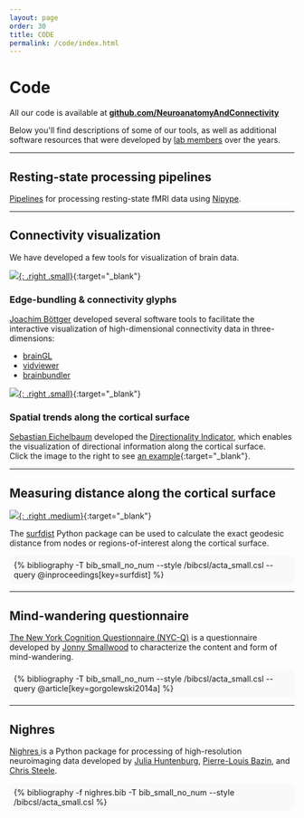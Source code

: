 ```yaml
---
layout: page
order: 30
title: CODE
permalink: /code/index.html
---
```


# Code
All our code is available at [**<i class="fa fa-github-alt"></i> github.com/NeuroanatomyAndConnectivity**][github]  

Below you'll find descriptions of some of our tools, as well as additional software resources that were developed by [lab members] over the years.

[github]:https://github.com/NeuroanatomyAndConnectivity
[lab members]:{{site.baseurl}}/people/index.html
<hr class="style5">

## Resting-state processing pipelines

[<i class="fa fa-github-alt"></i> Pipelines][pipelines] for processing resting-state fMRI data using [Nipype].

[pipelines]: https://github.com/NeuroanatomyAndConnectivity/pipelines
[Nipype]:https://nipype.readthedocs.io/en/latest/
<hr class="style5">

## Connectivity visualization
We have developed a few tools for visualization of brain data.

[![]({{site.baseurl}}/thumbnails/image1.jpg){: .right .small}]({{site.baseurl}}/images/image1.png){:target="\_blank"}
### Edge-bundling & connectivity glyphs
[Joachim Böttger][boettger] developed several software tools to facilitate the interactive visualization of high-dimensional connectivity data in three-dimensions:  
- [<i class="fa fa-external-link"></i> brainGL][brainGL]
- [<i class="fa fa-github-alt"></i> vidviewer][vidviewer]
- [<i class="fa fa-github-alt"></i> brainbundler][brainbundler]

[![]({{site.baseurl}}/thumbnails/zones_01.jpg){: .right .small}]({{site.baseurl}}/images/zones_01.png){:target="\_blank"}  
### Spatial trends along the cortical surface

[Sebastian Eichelbaum] developed the [<i class="fa fa-github-alt"></i> Directionality Indicator][di], which enables the visualization of directional information along the cortical surface.  
Click the image to the right to see [an example]({{site.baseurl}}/images/zones_01.png){:target="\_blank"}.  

[boettger]: https://joachim.visualistics.de
[braingl]: https://code.google.com/p/braingl/
[vidviewer]: https://github.com/NeuroanatomyAndConnectivity/vidview
[brainbundler]: https://github.com/NeuroanatomyAndConnectivity/brainbundler
[Sebastian Eichelbaum]:https://nemtics.com/ 
[di]:https://github.com/NeuroanatomyAndConnectivity/DirectionalityIndicator
<hr class="style5">

## Measuring distance along the cortical surface<a name="surfdist"></a>
[![]({{site.baseurl}}/images/surfdist.png){: .right .medium}]({{site.baseurl}}/images/surfdist.png){:target="\_blank"}   

The [<i class="fa fa-github-alt"></i> surfdist][sd] Python package can be used to calculate the exact geodesic distance from nodes or regions-of-interest along the cortical surface.

[sd]:https://github.com/NeuroanatomyAndConnectivity/surfdist
<div style="background-color: #f9f9f9; padding: +1.5%; margin -1.5%; border-radius: 10px 10px 0px 0px;">{% bibliography -T bib_small_no_num --style /bibcsl/acta_small.csl --query @inproceedings[key=surfdist] %}</div>
<hr class="style5">

## Mind-wandering questionnaire

[<i class="fa fa-github-alt"></i> The New York Cognition Questionnaire (NYC-Q)][nycq] is a questionnaire developed by [Jonny Smallwood] to characterize the content and form of mind-wandering.

[nycq]:https://github.com/NeuroanatomyAndConnectivity/NYC-Q
[Jonny Smallwood]:https://www.queensu.ca/psychology/people/faculty/jonathan-smallwood   
<div style="background-color: #f9f9f9; padding: +1.5%; margin -1.5%; border-radius: 10px 10px 0px 0px;">{% bibliography -T bib_small_no_num --style /bibcsl/acta_small.csl --query @article[key=gorgolewski2014a] %}</div>
<hr class="style5">

## Nighres

[Nighres <i class="fa fa-external-link"></i> ][nighres] is a Python package for processing of high-resolution neuroimaging data developed by [Julia Huntenburg], [Pierre-Louis Bazin], and [Chris Steele].  

[nighres]:https://nighres.readthedocs.io/
[Julia Huntenburg]:http://neuro.fchampalimaud.org/en/person/510/
[Pierre-Louis Bazin]:https://scholar.google.com/citations?user=g1EY49YAAAAJ&hl=en
[Chris Steele]:https://scholar.google.de/citations?user=oNLt7OUAAAAJ&hl=en
<div style="background-color: #f9f9f9; padding: +1.5%; margin -1.5%; border-radius: 10px 10px 10px 10px;">{% bibliography -f nighres.bib -T bib_small_no_num --style /bibcsl/acta_small.csl %}</div>
